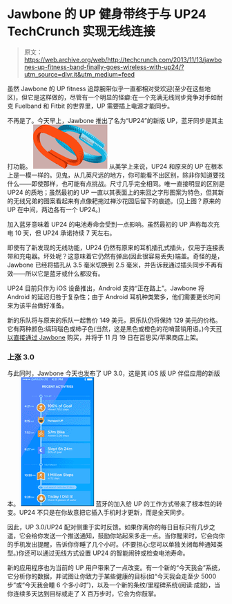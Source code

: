 # Jawbone 的 UP 健身带终于与 UP24 TechCrunch 实现无线连接

> 原文：<https://web.archive.org/web/http://techcrunch.com/2013/11/13/jawbones-up-fitness-band-finally-goes-wireless-with-up24/?utm_source=dlvr.it&utm_medium=feed>

虽然 Jawbone 的 UP fitness 追踪腕带似乎一直都相对受欢迎(至少在这些地区)，但它是这样做的，尽管有一个明显的怪癖:在一个充满无线同步竞争对手如耐克 Fuelband 和 Fitbit 的世界里，UP 需要插上电源才能同步。

不再是了。今天早上，Jawbone 推出了名为“UP24”的新版 UP，蓝牙同步是其主打功能。
![up](img/0eab68419712990b9600513951491f1e.png)
从美学上来说，UP24 和原来的 UP 在根本上是一模一样的。见鬼，从几英尺远的地方，你可能看不出区别，除非你知道要找什么——即使那样，也可能有点挑战。尺寸几乎完全相同。唯一直接明显的区别是 UP24 的质地；虽然最初的 UP 一直以其表面上的来回之字形图案为特色，但其新的无线兄弟的图案看起来有点像耙拖过禅沙花园后留下的痕迹。(见上图？原来的 UP 在中间，两边各有一个 UP24。)

加入蓝牙意味着 UP24 的电池寿命会受到一点影响。虽然最初的 UP 声称每次充电 10 天，但 UP24 承诺持续 7 天左右。

即使有了新发现的无线功能，UP24 仍然有原来的耳机插孔式插头，仅用于连接表带和充电器。坏处呢？这意味着它仍然有弹出(因此很容易丢失)端盖。奇怪的是，Jawbone 已经将插孔从 3.5 毫米切换到 2.5 毫米，并告诉我通过插头同步不再有效——所以它是蓝牙或什么都没有。

UP24 目前只作为 iOS 设备推出，Android 支持“正在路上”。Jawbone 将 Android 的延迟归咎于复杂性；由于 Android 耳机种类繁多，他们需要更长时间来为该平台做好准备。

新的乐队将与原来的乐队一起售价 149 美元，原乐队仍将保持 129 美元的价格。它有两种颜色:缟玛瑙色或柿子色(当然，这是黑色或橙色的花哨营销用语。)今天[可以直接通过 Jawbone](https://web.archive.org/web/20230129221901/http://jawbone.com/store/buy/up24) 购买，并将于 11 月 19 日在百思买/苹果商店上架。

### 上涨 3.0

与此同时，Jawbone 今天也发布了 UP 3.0，这是其 iOS 版 UP 伴侣应用的新版本。
![Screen Shot 2013-11-13 at 6.02.23 AM](img/a9ee378ffa2bfca518739e6dd253e0bc.png)
蓝牙的加入给 UP 的工作方式带来了根本性的转变。UP24 不只是在你故意把它插入手机时才更新，而是全天同步。

因此，UP 3.0/UP24 配对侧重于实时反馈。如果你离你的每日目标只有几步之遥，它会给你发送一个推送通知，鼓励你站起来多走一点。当你醒来时，它会向你的手机发出提醒，告诉你你睡了几个小时。(不要担心:您可以单独关闭每种通知类型。)你还可以通过无线方式设置 UP24 的智能闹钟或检查电池寿命。

新的应用程序也为当前的 UP 用户带来了一点改变。有一个新的“今天我会”系统，它分析你的数据，并试图让你致力于某些健康的目标(如“今天我会走至少 5000 步”或“今天我会睡 6 个多小时”)，以及一个新的条纹/里程碑系统(阅读:成就)，当你连续多天达到目标或走了 X 百万步时，它会为你鼓掌。